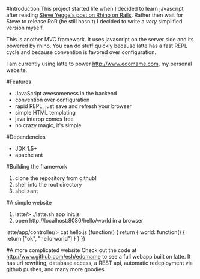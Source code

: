 #Introduction
This project started life when I decided to learn javascript after reading <a href="http://steve-yegge.blogspot.com/2007/06/rhino-on-rails.html">Steve Yegge's post on Rhino on Rails</a>. Rather then wait for Steve to release RoR (he still hasn't) I decided to write a _very_ simplified version myself.

This is another MVC framework. It uses javascript on the server side and its powered by rhino. You can do stuff quickly because latte has a fast REPL cycle and because convention is favored over configuration.

I am currently using latte to power <http://www.edomame.com>, my personal website. 

#Features
* JavaScript awesomeness in the backend
* convention over configuration
* rapid REPL, just save and refresh your browser
* simple HTML templating
* java interop comes free
* no crazy magic, it's simple

#Dependencies
* JDK 1.5+
* apache ant

#Building the framework
1. clone the repository from github!
1. shell into the root directory
1. shell>ant

#A simple website
1. latte/> ./latte.sh app init.js
2. open http://localhost:8080/hello/world in a browser 

latte/app/controller/> cat hello.js
(function() {
	return {
		world: function() {
			return ["ok", "hello world"]
		}
	}
})

#A more complicated website
Check out the code at <http://www.github.com/esh/edomame> to see a full webapp built on latte. It has url rewriting, database access, a REST api, automatic redeployment via github pushes, and many more goodies.
